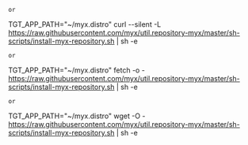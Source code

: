 
	or

TGT_APP_PATH="~/myx.distro" curl --silent -L https://raw.githubusercontent.com/myx/util.repository-myx/master/sh-scripts/install-myx-repository.sh | sh -e

	or

TGT_APP_PATH="~/myx.distro" fetch -o - https://raw.githubusercontent.com/myx/util.repository-myx/master/sh-scripts/install-myx-repository.sh | sh -e

	or

TGT_APP_PATH="~/myx.distro" wget -O - https://raw.githubusercontent.com/myx/util.repository-myx/master/sh-scripts/install-myx-repository.sh | sh -e

